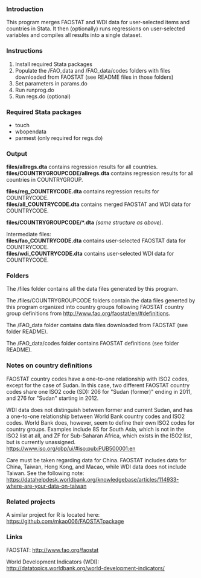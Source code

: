 ### Introduction

This program merges FAOSTAT and WDI data for user-selected items and countries in Stata.  It then (optionally) runs regressions on user-selected variables and compiles all results into a single dataset.

### Instructions

1. Install required Stata packages
2. Populate the /FAO_data and /FAO_data/codes folders with files downloaded from FAOSTAT (see README files in those folders)
3. Set parameters in params.do
4. Run runprog.do
5. Run regs.do (optional)

### Required Stata packages

- touch
- wbopendata
- parmest (only required for regs.do)

### Output

**files/allregs.dta** contains regression results for all countries.  
**files/COUNTRYGROUPCODE/allregs.dta** contains regression results for all countries in COUNTRYGROUP.

**files/reg_COUNTRYCODE.dta** contains regression results for COUNTRYCODE.  
**files/all_COUNTRYCODE.dta** contains merged FAOSTAT and WDI data for COUNTRYCODE.

**files/COUNTRYGROUPCODE/\*.dta** *(same structure as above)*.

Intermediate files:  
**files/fao_COUNTRYCODE.dta** contains user-selected FAOSTAT data for COUNTRYCODE.  
**files/wdi_COUNTRYCODE.dta** contains user-selected WDI data for COUNTRYCODE.

### Folders

The /files folder contains all the data files generated by this program.

The /files/COUNTRYGROUPCODE folders contain the data files generted by this program organized into country groups following FAOSTAT country group definitions from http://www.fao.org/faostat/en/#definitions.

The /FAO_data folder contains data files downloaded from FAOSTAT (see folder README).

The /FAO_data/codes folder contains FAOSTAT definitions (see folder README).

### Notes on country definitions

FAOSTAT country codes have a one-to-one relationship with ISO2 codes, except for the case of Sudan.  In this case, two different FAOSTAT country codes share one ISO2 code (SD): 206 for "Sudan (former)" ending in 2011, and 276 for "Sudan" starting in 2012.

WDI data does not distinguish between former and current Sudan, and has a one-to-one relationship between World Bank country codes and ISO2 codes.  World Bank does, however, seem to define their own ISO2 codes for country groups.  Examples include 8S for South Asia, which is not in the ISO2 list at all, and ZF for Sub-Saharan Africa, which exists in the ISO2 list, but is currently unassigned.
https://www.iso.org/obp/ui/#iso:pub:PUB500001:en

Care must be taken regarding data for China.  FAOSTAT includes data for China, Taiwan, Hong Kong, and Macao, while WDI data does not include Taiwan.  See the following note:
https://datahelpdesk.worldbank.org/knowledgebase/articles/114933-where-are-your-data-on-taiwan

### Related projects

A similar project for R is located here:
https://github.com/mkao006/FAOSTATpackage

### Links

FAOSTAT: http://www.fao.org/faostat

World Development Indicators (WDI): http://datatopics.worldbank.org/world-development-indicators/

